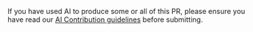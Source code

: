 If you have used AI to produce some or all of this PR, please ensure you have read our [AI Contribution guidelines](https://coder.com/docs/about/contributing/AI_CONTRIBUTING) before submitting.

